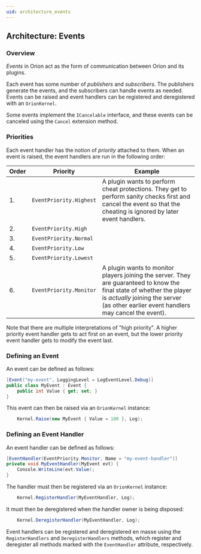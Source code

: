 ```yaml
---
uid: architecture_events
---
```


## Architecture: Events

### Overview

_Events_ in Orion act as the form of communication between Orion and its plugins.

Each event has some number of _publishers_ and _subscribers_. The publishers generate the events, and the subscribers can handle events as needed. Events can be raised and event handlers can be registered and deregistered with an `OrionKernel`.

Some events implement the `ICancelable` interface, and these events can be canceled using the `Cancel` extension method.

### Priorities

Each event handler has the notion of _priority_ attached to them. When an event is raised, the event handlers are run in the following order:

| Order | Priority | Example |
|-------|----------|---------|
| 1. | `EventPriority.Highest` | A plugin wants to perform cheat protections. They get to perform sanity checks first and cancel the event so that the cheating is ignored by later event handlers. |
| 2. | `EventPriority.High` | |
| 3. | `EventPriority.Normal` | |
| 4. | `EventPriority.Low` | |
| 5. | `EventPriority.Lowest` | |
| 6. | `EventPriority.Monitor` | A plugin wants to monitor players joining the server. They are guaranteed to know the final state of whether the player is _actually_ joining the server (as other earlier event handlers may cancel the event). |

Note that there are multiple interpretations of "high priority". A higher priority event handler gets to act first on an event, but the lower priority event handler gets to modify the event last.

### Defining an Event

An event can be defined as follows:

```csharp
[Event("my-event", LoggingLevel = LogEventLevel.Debug)]
public class MyEvent : Event {
    public int Value { get; set; }
}
```

This event can then be raised via an `OrionKernel` instance:

```csharp
    Kernel.Raise(new MyEvent { Value = 100 }, Log);
```

### Defining an Event Handler

An event handler can be defined as follows:

```csharp
[EventHandler(EventPriority.Monitor, Name = "my-event-handler")]
private void MyEventHandler(MyEvent evt) {
    Console.WriteLine(evt.Value);
}
```

The handler must then be registered via an `OrionKernel` instance:

```csharp
    Kernel.RegisterHandler(MyEventHandler, Log);
```

It must then be deregistered when the handler owner is being disposed:

```csharp
    Kernel.DeregisterHandler(MyEventHandler, Log);
```

Event handlers can be registered and deregistered en masse using the `RegisterHandlers` and `DeregisterHandlers` methods, which register and deregister all methods marked with the `EventHandler` attribute, respectively.
